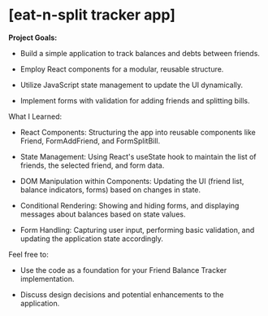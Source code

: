 # [eat-n-split tracker app]

**Project Goals:**

* Build a simple application to track balances and debts between friends.

* Employ React components for a modular, reusable structure.

* Utilize JavaScript state management to update the UI dynamically.

* Implement forms with validation for adding friends and splitting bills.

What I Learned:

* React Components: Structuring the app into reusable components like Friend, FormAddFriend, and FormSplitBill.

* State Management: Using React's useState hook to maintain the list of friends, the selected friend, and form data.

* DOM Manipulation within Components: Updating the UI (friend list, balance indicators, forms) based on changes in state.

* Conditional Rendering: Showing and hiding forms, and displaying messages about balances based on state values.

* Form Handling: Capturing user input, performing basic validation, and updating the application state accordingly.

Feel free to:

* Use the code as a foundation for your Friend Balance Tracker implementation.

* Discuss design decisions and potential enhancements to the application.
